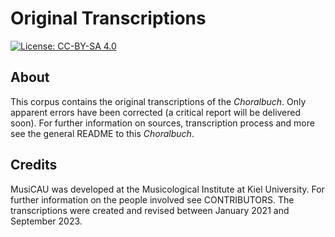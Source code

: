
# Original Transcriptions

[![License: CC-BY-SA 4.0](https://licensebuttons.net/l/by-sa/3.0/88x31.png)](http://creativecommons.org/licenses/by-sa/4.0)

## About

This corpus contains the original transcriptions of the *Choralbuch*. Only apparent errors have been corrected (a critical report will be delivered soon). For further information on sources, transcription process and more see the general README to this *Choralbuch*.

## Credits

MusiCAU was developed at the Musicological Institute at Kiel University. For further information on the people involved see CONTRIBUTORS.
The transcriptions were created and revised between January 2021 and September 2023.